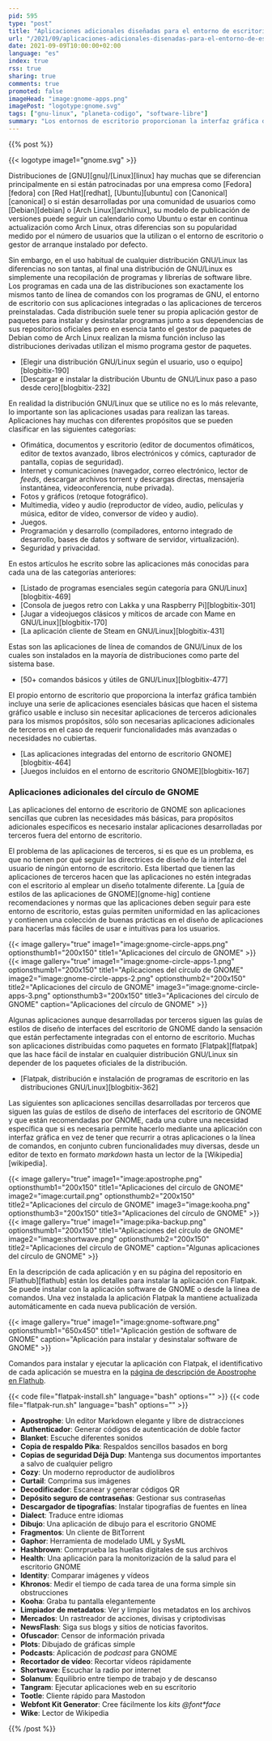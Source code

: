 ```yaml
---
pid: 595
type: "post"
title: "Aplicaciones adicionales diseñadas para el entorno de escritorio GNOME"
url: "/2021/09/aplicaciones-adicionales-disenadas-para-el-entorno-de-escritorio-gnome/"
date: 2021-09-09T10:00:00+02:00
language: "es"
index: true
rss: true
sharing: true
comments: true
promoted: false
imageHead: "image:gnome-apps.png"
imagePost: "logotype:gnome.svg"
tags: ["gnu-linux", "planeta-codigo", "software-libre"]
summary: "Los entornos de escritorio proporcionan la interfaz gráfica de las computadoras, el aspecto de las ventanas, los estilos de los componentes junto con unas guías de interfaz de usuario que especifican como han de ser las aplicaciones en ese entorno de escritorio. El entorno de escritorio y las guías permiten que todas las aplicaciones tengan uniformidad visual y en su experiencia  que facilite al usuario el uso de las aplicaciones sin tener que aprender unas convenciones únicas para cada aplicación. La mayoría de entornos de escritorio integran unas pocas aplicaciones esenciales como explorador de archivos, visor de documentos e imágenes, editor de texto, terminal, reproductor de vídeo, navegador web y comunicación y gestor de software. El resto de aplicaciones necesarias son proporcionadas por desarrolladores ajenos al entorno de escritorio que no tienen por que seguir las mismas guías de estilos, sin embargo, algunas aplicaciones aún siendo de terceros si siguen las mismas guías de estilos del entorno de escritorio que proporcionan algunas funcionalidades adicionales a las de las aplicaciones esenciales."
---
```


{{% post %}}

{{< logotype image1="gnome.svg" >}}

Distribuciones de [GNU][gnu]/[Linux][linux] hay muchas que se diferencian principalmente en si están patrocinadas por una empresa como [Fedora][fedora] con [Red Hat][redhat], [Ubuntu][ubuntu] con [Canonical][canonical] o si están desarrolladas por una comunidad de usuarios como [Debian][debian] o [Arch Linux][archlinux], su modelo de publicación de versiones puede seguir un calendario como Ubuntu o estar en continua actualización como Arch Linux, otras diferencias son su popularidad medido por el número de usuarios que la utilizan o el entorno de escritorio o gestor de arranque instalado por defecto.

Sin embargo, en el uso habitual de cualquier distribución GNU/Linux las diferencias no son tantas, al final una distribución de GNU/Linux es simplemente una recopilación de programas y librerías de software libre. Los programas en cada una de las distribuciones son exactamente los mismos tanto de línea de comandos con los programas de GNU, el entorno de escritorio con sus aplicaciones integradas o las aplicaciones de terceros preinstaladas. Cada distribución suele tener su propia aplicación gestor de paquetes para instalar y desinstalar programas junto a sus dependencias de sus repositorios oficiales pero en esencia tanto el gestor de paquetes de Debian como de Arch Linux realizan la misma función incluso las distribuciones derivadas utilizan el mismo programa gestor de paquetes.

* [Elegir una distribución GNU/Linux según el usuario, uso o equipo][blogbitix-190]
* [Descargar e instalar la distribución Ubuntu de GNU/Linux paso a paso desde cero][blogbitix-232]

En realidad la distribución GNU/Linux que se utilice no es lo más relevante, lo importante son las aplicaciones usadas para realizan las tareas. Aplicaciones hay muchas con diferentes propósitos que se pueden clasificar en las siguientes categorías:

* Ofimática, documentos y escritorio (editor de documentos ofimáticos, editor de textos avanzado, libros electrónicos y cómics, capturador de pantalla, copias de seguridad).
* Internet y comunicaciones (navegador, correo electrónico, lector de _feeds_, descargar archivos torrent y descargas directas, mensajería instantánea, videoconferencia, nube privada).
* Fotos y gráficos (retoque fotográfico).
* Multimedia, vídeo y audio (reproductor de vídeo, audio, películas y música, editor de vídeo, conversor de vídeo y audio).
* Juegos.
* Programación y desarrollo (compiladores, entorno integrado de desarrollo, bases de datos y software de servidor, virtualización).
* Seguridad y privacidad.

En estos artículos he escrito sobre las aplicaciones más conocidas para cada una de las categorías anteriores:

* [Listado de programas esenciales según categoría para GNU/Linux][blogbitix-469]
* [Consola de juegos retro con Lakka y una Raspberry Pi][blogbitix-301]
* [Jugar a videojuegos clásicos y míticos de arcade con Mame en GNU/Linux][blogbitix-170]
* [La aplicación cliente de Steam en GNU/Linux][blogbitix-431]

Estas son las aplicaciones de línea de comandos de GNU/Linux de los cuales son instalados en la mayoría de distribuciones como parte del sistema base.

* [50+ comandos básicos y útiles de GNU/Linux][blogbitix-477]

El propio entorno de escritorio que proporciona la interfaz gráfica también incluye una serie de aplicaciones esenciales básicas que hacen el sistema gráfico usable e incluso sin necesitar aplicaciones de terceros adicionales para los mismos propósitos, sólo son necesarias aplicaciones adicionales de terceros en el caso de requerir funcionalidades más avanzadas o necesidades no cubiertas.

* [Las aplicaciones integradas del entorno de escritorio GNOME][blogbitix-464]
* [Juegos incluidos en el entorno de escritorio GNOME][blogbitix-167]

### Aplicaciones adicionales del círculo de GNOME

Las aplicaciones del entorno de escritorio de GNOME son aplicaciones sencillas que cubren las necesidades más básicas, para propósitos adicionales específicos es necesario instalar aplicaciones desarrolladas por terceros fuera del entorno de escritorio.

El problema de las aplicaciones de terceros, si es que es un problema, es que no tienen por qué seguir las directrices de diseño de la interfaz del usuario de ningún entorno de escritorio. Esta libertad que tienen las aplicaciones de terceros hacen que las aplicaciones no estén integradas con el escritorio al emplear un diseño totalmente diferente. La [guía de estilos de las aplicaciones de GNOME][gnome-hig] contiene recomendaciones y normas que las aplicaciones deben seguir para este entorno de escritorio, estas guías permiten uniformidad en las aplicaciones y contienen una colección de buenas prácticas en el diseño de aplicaciones para hacerlas más fáciles de usar e intuitivas para los usuarios.

{{< image
    gallery="true"
    image1="image:gnome-circle-apps.png" optionsthumb1="200x150" title1="Aplicaciones del círculo de GNOME" >}}
{{< image
    gallery="true"
    image1="image:gnome-circle-apps-1.png" optionsthumb1="200x150" title1="Aplicaciones del círculo de GNOME"
    image2="image:gnome-circle-apps-2.png" optionsthumb2="200x150" title2="Aplicaciones del círculo de GNOME"
    image3="image:gnome-circle-apps-3.png" optionsthumb3="200x150" title3="Aplicaciones del círculo de GNOME"
    caption="Aplicaciones del círculo de GNOME" >}}

Algunas aplicaciones aunque desarrolladas por terceros siguen las guías de estilos de diseño de interfaces del escritorio de GNOME dando la sensación que están perfectamente integradas con el entorno de escritorio. Muchas son aplicaciones distribuidas como paquetes en formato [Flatpak][flatpak] que las hace fácil de instalar en cualquier distribución GNU/Linux sin depender de los paquetes oficiales de la distribución.

* [Flatpak, distribución e instalación de programas de escritorio en las distribuciones GNU/Linux][blogbitix-362]

Las siguientes son aplicaciones sencillas desarrolladas por terceros que siguen las guías de estilos de diseño de interfaces del escritorio de GNOME y que están recomendadas por GNOME, cada una cubre una necesidad específica que si es necesaria permite hacerlo mediante una aplicación con interfaz gráfica en vez de tener que recurrir a otras aplicaciones o la línea de comandos, en conjunto cubren funcionalidades muy diversas, desde un editor de texto en formato _markdown_ hasta un lector de la [Wikipedia][wikipedia].

{{< image
    gallery="true"
    image1="image:apostrophe.png" optionsthumb1="200x150" title1="Aplicaciones del círculo de GNOME"
    image2="image:curtail.png" optionsthumb2="200x150" title2="Aplicaciones del círculo de GNOME"
    image3="image:kooha.png" optionsthumb3="200x150" title3="Aplicaciones del círculo de GNOME" >}}
{{< image
    gallery="true"
    image1="image:pika-backup.png" optionsthumb1="200x150" title1="Aplicaciones del círculo de GNOME"
    image2="image:shortwave.png" optionsthumb2="200x150" title2="Aplicaciones del círculo de GNOME"
    caption="Algunas aplicaciones del círculo de GNOME" >}}

En la descripción de cada aplicación y en su página del repositorio en [Flathub][flathub] están los detalles para instalar la aplicación con Flatpak. Se puede instalar con la aplicación software de GNOME o desde la línea de comandos. Una vez instalada la aplicación Flatpak la mantiene actualizada automáticamente en cada nueva publicación de versión.

{{< image
    gallery="true"
    image1="image:gnome-software.png" optionsthumb1="650x450" title1="Aplicación gestión de software de GNOME"
    caption="Aplicación para instalar y desinstalar software de GNOME" >}}

Comandos para instalar y ejecutar la aplicación con Flatpak, el identificativo de cada aplicación se muestra en la [página de descripción de Apostrophe en Flathub](https://flathub.org/apps/details/org.gnome.gitlab.somas.Apostrophe).

{{< code file="flatpak-install.sh" language="bash" options="" >}}
{{< code file="flatpak-run.sh" language="bash" options="" >}}

* **Apostrophe**: Un editor Markdown elegante y libre de distracciones
* **Authenticador**: Generar códigos de autenticación de doble factor
* **Blanket**: Escuche diferentes sonidos
* **Copia de respaldo Pika**: Respaldos sencillos basados en borg
* **Copias de seguridad Déjà Dup**: Mantenga sus documentos importantes a salvo de cualquier peligro
* **Cozy**: Un moderno reproductor de audiolibros
* **Curtail**: Comprima sus imágenes
* **Decodificador**: Escanear y generar códigos QR
* **Depósito seguro de contraseñas**: Gestionar sus contraseñas
* **Descargador de tipografías**: Instalar tipografías de fuentes en línea
* **Dialect**: Traduce entre idiomas
* **Dibujo**: Una aplicación de dibujo para el escritorio GNOME
* **Fragmentos**: Un cliente de BitTorrent
* **Gaphor**: Herramienta de modelado UML y SysML
* **Hashbrown**: Comrprueba las huellas digitales de sus archivos
* **Health**: Una aplicación para la monitorización de la salud para el escritorio GNOME
* **Identity**: Comparar imágenes y vídeos
* **Khronos**: Medir el tiempo de cada tarea de una forma simple sin obstrucciones
* **Kooha**: Graba tu pantalla elegantemente
* **Limpiador de metadatos**: Ver y limpiar los metadatos en los archivos
* **Mercados**: Un rastreador de acciones, divisas y criptodivisas
* **NewsFlash**: Siga sus blogs y sitios de noticias favoritos.
* **Ofuscador**: Censor de información privada
* **Plots**: Dibujado de gráficas simple
* **Podcasts**: Aplicación de _podcast_ para GNOME
* **Recortador de vídeo**: Recortar vídeos rápidamente
* **Shortwave**: Escuchar la radio por internet
* **Solanum**: Equilibrio entre tiempo de trabajo y de descanso
* **Tangram**: Ejecutar aplicaciones web en su escritorio
* **Tootle**: Cliente rápido para Mastodon
* **Webfont Kit Generator**: Cree fácilmente los _kits_ _@font*face_
* **Wike**: Lector de Wikipedia

{{% /post %}}

